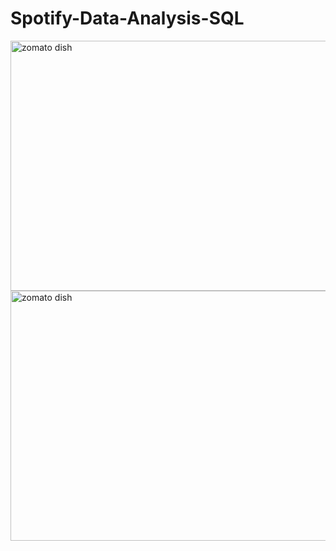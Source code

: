 # Spotify-Data-Analysis-SQL

<img src="https://cdn.dribbble.com/users/2284480/screenshots/15988331/media/9335cd177db6913a8059ffc9d0c20e11.gif" alt="zomato dish" width="1000" height="400">
<img src="https://cdn.dribbble.com/users/441326/screenshots/3165191/spotify-gif---oliver-keane.gif" alt="zomato dish" width="1000" height="400">



